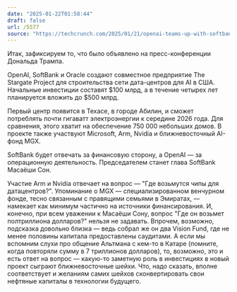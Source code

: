 ```yaml
---
date: "2025-01-22T01:58:44"
draft: false
url: /5577
source: "https://techcrunch.com/2025/01/21/openai-teams-up-with-softbank-and-oracle-on-50b-data-center-project/"
---
```


Итак, зафиксируем то, что было объявлено на пресс-конференции Дональда Трампа. 

OpenAI, SoftBank и Oracle создают совместное предприятие The Stargate Project для строительства сети дата-центров для AI в США. Начальные инвестиции составят $100 млрд, а в течение четырех лет планируется вложить до $500 млрд.

Первый центр появится в Техасе, в городе Абилин, и сможет потреблять почти гигаватт электроэнергии к середине 2026 года. Для сравнения, этого хватит на обеспечение 750 000 небольших домов. В проекте также участвуют Microsoft, Arm, Nvidia и ближневосточный AI-фонд MGX.

SoftBank будет отвечать за финансовую сторону, а OpenAI — за операционную деятельность. Председателем станет глава SoftBank Масаёши Сон. 

Участие Arm и Nvidia отвечает на вопрос — "Где возьмутся чипы для датацентров?". Упоминание о MGX — специализированном венчурном фонде, тесно связанным с правящими семьями в Эмиратах, — намекает как минимум частично на источники финансирования. И, конечно, при всем уважении к Масаёши Сону, вопрос "Где он возьмет полтриллиона долларов?" нельзя не задавать. Впрочем, возможно, подсказка довольно близка — ведь собрал же он два Vision Fund, где не менее половины капитала предоставлены саудитами. А если мы вспомним слухи про общение Альтмана с кем-то в Катаре (помните, когда повторяли сумму в 7 триллионов долларов), то, возможно, это и есть ответ на вопрос — какую-то заметную роль в инвестициях в новый проект сыграют ближневосточные шейхи. Что, надо сказать, вполне соответствует и желаниям самих шейхов сконвертировать свои нефтяные капиталы в технологии будущего.